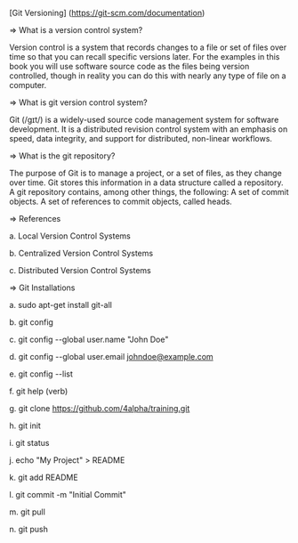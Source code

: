[Git Versioning] (https://git-scm.com/documentation)

=> What is a version control system?

Version control is a system that records changes to a file or set of files over time so that you can recall specific versions later. For the examples in this book you will use software source code as the files being version controlled, though in reality you can do this with nearly any type of file on a computer.

=> What is git version control system?

Git (/ɡɪt/) is a widely-used source code management system for software development. It is a distributed revision control system with an emphasis on speed, data integrity, and support for distributed, non-linear workflows.

=> What is the git repository?

The purpose of Git is to manage a project, or a set of files, as they change over time. Git stores this information in a data structure called a repository. A git repository contains, among other things, the following: A set of commit objects. A set of references to commit objects, called heads.

=> References

a. Local Version Control Systems

b. Centralized Version Control Systems

c. Distributed Version Control Systems

=> Git Installations

a. sudo apt-get install git-all

b. git config

c. git config --global user.name "John Doe"

d. git config --global user.email johndoe@example.com

e. git config --list

f. git help (verb)

g. git clone https://github.com/4alpha/training.git

h. git init

i. git status

j. echo "My Project" > README

k. git add README

l. git commit -m "Initial Commit"

m. git pull

n. git push



